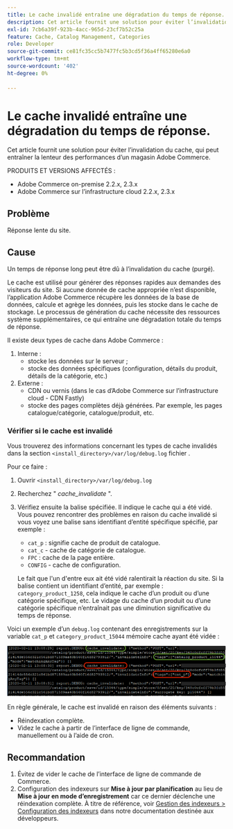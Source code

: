 ```yaml
---
title: Le cache invalidé entraîne une dégradation du temps de réponse.
description: Cet article fournit une solution pour éviter l’invalidation du cache, qui peut entraîner la lenteur des performances d’un magasin Adobe Commerce.
exl-id: 7cb6a39f-923b-4acc-965d-23cf7b52c25a
feature: Cache, Catalog Management, Categories
role: Developer
source-git-commit: ce81fc35cc5b7477fc5b3cd5f36a4ff65280e6a0
workflow-type: tm+mt
source-wordcount: '402'
ht-degree: 0%

---
```


# Le cache invalidé entraîne une dégradation du temps de réponse.

Cet article fournit une solution pour éviter l’invalidation du cache, qui peut entraîner la lenteur des performances d’un magasin Adobe Commerce.

PRODUITS ET VERSIONS AFFECTÉS :

* Adobe Commerce on-premise 2.2.x, 2.3.x
* Adobe Commerce sur l’infrastructure cloud 2.2.x, 2.3.x

## Problème

Réponse lente du site.

## Cause

Un temps de réponse long peut être dû à l’invalidation du cache (purgé).

Le cache est utilisé pour générer des réponses rapides aux demandes des visiteurs du site. Si aucune donnée de cache appropriée n’est disponible, l’application Adobe Commerce récupère les données de la base de données, calcule et agrège les données, puis les stocke dans le cache de stockage. Le processus de génération du cache nécessite des ressources système supplémentaires, ce qui entraîne une dégradation totale du temps de réponse.

Il existe deux types de cache dans Adobe Commerce :

1. Interne :
   * stocke les données sur le serveur ;
   * stocke des données spécifiques (configuration, détails du produit, détails de la catégorie, etc.)
1. Externe :
   * CDN ou vernis (dans le cas d’Adobe Commerce sur l’infrastructure cloud - CDN Fastly)
   * stocke des pages complètes déjà générées. Par exemple, les pages catalogue/catégorie, catalogue/produit, etc.

### Vérifier si le cache est invalidé

Vous trouverez des informations concernant les types de cache invalidés dans la section `<install_directory>/var/log/debug.log` fichier .

Pour ce faire :

1. Ouvrir `<install_directory>/var/log/debug.log`
1. Recherchez &quot; *cache\_invalidate* &quot;.
1. Vérifiez ensuite la balise spécifiée. Il indique le cache qui a été vidé. Vous pouvez rencontrer des problèmes en raison du cache invalidé si vous voyez une balise sans identifiant d’entité spécifique spécifié, par exemple :
   * `cat_p` : signifie cache de produit de catalogue.
   * `cat_c` - cache de catégorie de catalogue.
   * `FPC` : cache de la page entière.
   * `CONFIG` - cache de configuration.

   Le fait que l&#39;un d&#39;entre eux ait été vidé ralentirait la réaction du site. Si la balise contient un identifiant d’entité, par exemple : `category_product_1258`, cela indique le cache d’un produit ou d’une catégorie spécifique, etc. Le vidage du cache d’un produit ou d’une catégorie spécifique n’entraînait pas une diminution significative du temps de réponse.

Voici un exemple d’un `debug.log` contenant des enregistrements sur la variable `cat_p` et `category_product_15044` mémoire cache ayant été vidée :

![exemple de contenu debug.log](assets/debug_log_sample.png)

En règle générale, le cache est invalidé en raison des éléments suivants :

* Réindexation complète.
* Videz le cache à partir de l’interface de ligne de commande, manuellement ou à l’aide de cron.

## Recommandation

1. Évitez de vider le cache de l’interface de ligne de commande de Commerce.
1. Configuration des indexeurs sur **Mise à jour par planification** au lieu de **Mise à jour en mode d’enregistrement** car ce dernier déclenche une réindexation complète. À titre de référence, voir [Gestion des indexeurs > Configuration des indexeurs](https://devdocs.magento.com/guides/v2.3/config-guide/cli/config-cli-subcommands-index.html#configure-indexers) dans notre documentation destinée aux développeurs.
